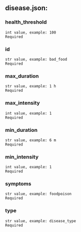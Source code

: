 
## disease.json:

### health_threshold 
 ```
 int value, example: 100
 Required 
```

 ### id 

 ```
 str value, example: bad_food
 Required 
```


 ### max_duration 

 ```
 str value, example: 1 h
 Required 
```


 ### max_intensity 

 ```
 int value, example: 1
 Required 
```


 ### min_duration 

 ```
 str value, example: 6 m
 Required 
```


 ### min_intensity 

 ```
 int value, example: 1
 Required 
```


 ### symptoms 

 ```
 str value, example: foodpoison
 Required 
```


 ### type 

 ```
 str value, example: disease_type
 Required 
```


